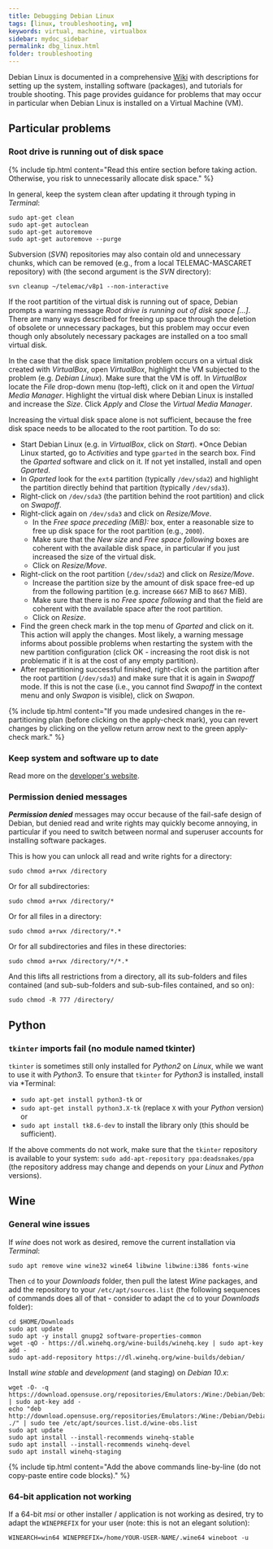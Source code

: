 ```yaml
---
title: Debugging Debian Linux
tags: [linux, troubleshooting, vm]
keywords: virtual, machine, virtualbox
sidebar: mydoc_sidebar
permalink: dbg_linux.html
folder: troubleshooting
---
```


Debian Linux is documented in a comprehensive [Wiki](https://wiki.debian.org/) with descriptions for setting up the system, installing software (packages), and tutorials for trouble shooting. This page provides guidance for problems that may occur in particular when Debian Linux is installed on a Virtual Machine (VM). 

## Particular problems

### Root drive is running out of disk space

{% include tip.html content="Read this entire section before taking action. Otherwise, you risk to unnecessarily allocate disk space." %}

In general, keep the system clean after updating it through typing in *Terminal*:

```
sudo apt-get clean
sudo apt-get autoclean
sudo apt-get autoremove
sudo apt-get autoremove --purge
```

Subversion (*SVN*) repositories may also contain old and unnecessary chunks, which can be removed (e.g., from a local TELEMAC-MASCARET repository) with (the second argument is the *SVN* directory):

```
svn cleanup ~/telemac/v8p1 --non-interactive
```

If the root partition of the virtual disk is running out of space, Debian prompts a warning message *Root drive is running out of disk space [...]*. There are many ways described for freeing up space through the deletion of obsolete or unnecessary packages, but this problem may occur even though only absolutely necessary packages are installed on a too small virtual disk.

In the case that the disk space limitation problem occurs on a virtual disk created with *VirtualBox*, open *VirtualBox*, highlight the VM subjected to the problem (e.g. *Debian Linux*). Make sure that the VM is off. In *VirtualBox* locate the *File* drop-down menu (top-left), click on it and open the *Virtual Media Manager*. Highlight the virtual disk where Debian Linux is installed and increase the *Size*. Click *Apply* and *Close* the *Virtual Media Manager*.

Increasing the virtual disk space alone is not sufficient, because the free disk space needs to be allocated to the root partition. To do so:
* Start Debian Linux (e.g. in *VirtualBox*, click on *Start*).
*Once Debian Linux started, go to *Activities* and type `gparted` in the search box. Find the *Gparted* software and click on it. If not yet installed, install and open *Gparted*.
* In *Gparted* look for the `ext4` partition (typically `/dev/sda2`) and highlight the partition directly behind that partition (typically `/dev/sda3`).
* Right-click on `/dev/sda3` (the partition behind the root partition) and click on *Swapoff*.
* Right-click again on `/dev/sda3` and click on *Resize/Move*.
    + In the *Free space preceding (MiB):* box, enter a reasonable size to free up disk space for the root partition (e.g., `2000`).
    + Make sure that the *New size* and *Free space following* boxes are coherent with the available disk space, in particular if you just increased the size of the virtual disk.
    + Click on *Resize/Move*.
* Right-click on the root partition (`/dev/sda2`) and click on *Resize/Move*.
    + Increase the partition size by the amount of disk space free-ed up from the following partition (e.g. increase `6667` MiB to `8667` MiB).
    + Make sure that there is no *Free space following* and that the field are coherent with the available space after the root partition.
    + Click on *Resize*.
* Find the green check mark in the top menu of *Gparted* and click on it. This action will apply the changes. Most likely, a warning message informs about possible problems when restarting the system with the new partition configuration (click OK - increasing the root disk is not problematic if it is at the cost of any empty partition).
* After repartitioning successful finished, right-click on the partition after the root partition (`/dev/sda3`) and make sure that it is again in *Swapoff* mode. If this is not the case (i.e., you cannot find *Swapoff* in the context menu and only *Swapon* is visible), click on *Swapon*.  

{% include tip.html content="If you made undesired changes in the re-partitioning plan (before clicking on the apply-check mark), you can revert changes by clicking on the yellow return arrow next to the green apply-check mark." %}


### Keep system and software up to date

Read more on the [developer's website](https://www.debian.org/doc/manuals/debian-faq/uptodate.en.html).

### Permission denied messages

***Permission denied*** messages may occur because of the fail-safe design of Debian, but denied read and write rights may quickly become annoying, in particular if you need to switch between normal and superuser accounts for installing software packages.

This is how you can unlock all read and write rights for a directory:

```
sudo chmod a+rwx /directory
```

Or for all subdirectories:

```
sudo chmod a+rwx /directory/*
```

Or for all files in a directory:

```
sudo chmod a+rwx /directory/*.*
```

Or for all subdirectories and files in these directories:
```
sudo chmod a+rwx /directory/*/*.*
```

And this lifts all restrictions from a directory, all its sub-folders and files contained (and sub-sub-folders and sub-sub-files contained, and so on):

```
sudo chmod -R 777 /directory/
```

## Python 

### `tkinter` imports fail (no module named tkinter)

`tkinter` is sometimes still only installed for *Python2* on *Linux*, while we want to use it with *Python3*. To ensure that `tkinter` for *Python3* is installed, install via *Terminal:
 
 * `sudo apt-get install python3-tk`  or 
 * `sudo apt-get install python3.X-tk` (replace `X` with your *Python* version) or
 * `sudo apt install tk8.6-dev` to install the library only (this should be sufficient). 
 
 If the above comments do not work, make sure that the `tkinter` repository is available to your system: `sudo add-apt-repository ppa:deadsnakes/ppa` (the repository address may change and depends on your *Linux* and *Python* versions).
 
## Wine

### General wine issues
If *wine* does not work as desired, remove the current installation via *Terminal*:

```
sudo apt remove wine wine32 wine64 libwine libwine:i386 fonts-wine
```

Then `cd` to your *Downloads* folder, then pull the latest *Wine* packages, and add the repository to your `/etc/apt/sources.list` (the following sequences of commands does all of that - consider to adapt the `cd` to your *Downloads* folder):

```
cd $HOME/Downloads
sudo apt update
sudo apt -y install gnupg2 software-properties-common
wget -qO - https://dl.winehq.org/wine-builds/winehq.key | sudo apt-key add -
sudo apt-add-repository https://dl.winehq.org/wine-builds/debian/
```

Install *wine* *stable* and *development* (and staging) on *Debian 10.x*:

```
wget -O- -q https://download.opensuse.org/repositories/Emulators:/Wine:/Debian/Debian_10/Release.key | sudo apt-key add -    
echo "deb http://download.opensuse.org/repositories/Emulators:/Wine:/Debian/Debian_10 ./" | sudo tee /etc/apt/sources.list.d/wine-obs.list
sudo apt update
sudo apt install --install-recommends winehq-stable
sudo apt install --install-recommends winehq-devel
sudo apt install winehq-staging
```  

{% include tip.html content="Add the above commands line-by-line (do not copy-paste entire code blocks)." %}

### 64-bit application not working

If a 64-bit *msi* or other installer / application is not working as desired, try to adapt the `WINEPREFIX` for your user (note: this is not an elegant solution):

```
WINEARCH=win64 WINEPREFIX=/home/YOUR-USER-NAME/.wine64 wineboot -u
```

